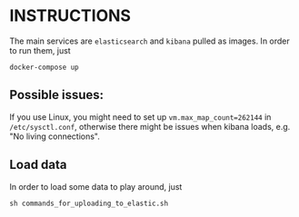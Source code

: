 # INSTRUCTIONS

The main services are `elasticsearch` and `kibana` pulled as images. In order to run them, just
```
docker-compose up
```

## Possible issues: 
If you use Linux, you might need to set up  `vm.max_map_count=262144` in `/etc/sysctl.conf`, otherwise there might be issues when kibana loads, e.g. "No living connections".

## Load data
In order to load some data to play around, just 
```
sh commands_for_uploading_to_elastic.sh
```


